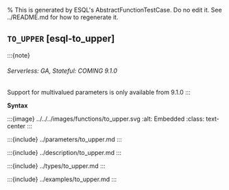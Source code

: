 % This is generated by ESQL's AbstractFunctionTestCase. Do no edit it. See ../README.md for how to regenerate it.

## `TO_UPPER` [esql-to_upper]
:::{note}
###### Serverless: GA, Stateful: COMING 9.1.0
Support for multivalued parameters is only available from 9.1.0
:::

**Syntax**

:::{image} ../../../images/functions/to_upper.svg
:alt: Embedded
:class: text-center
:::


:::{include} ../parameters/to_upper.md
:::

:::{include} ../description/to_upper.md
:::

:::{include} ../types/to_upper.md
:::

:::{include} ../examples/to_upper.md
:::
